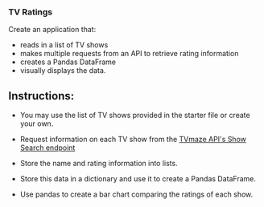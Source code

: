 ### TV Ratings

Create an application that:
* reads in a list of TV shows
* makes multiple requests from an API to retrieve rating information
* creates a Pandas DataFrame
* visually displays the data.

## Instructions:

* You may use the list of TV shows provided in the starter file or create your own.

* Request information on each TV show from the [TVmaze API's Show Search endpoint](https://www.tvmaze.com/api#show-search)
* Store the name and rating information into lists.

* Store this data in a dictionary and use it to create a Pandas DataFrame.

* Use pandas to create a bar chart comparing the ratings of each show.
